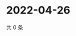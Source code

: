 # 2022-04-26

共 0 条

<!-- BEGIN WEIBO -->
<!-- 最后更新时间 Tue Apr 26 2022 19:11:56 GMT+0800 (China Standard Time) -->

<!-- END WEIBO -->
